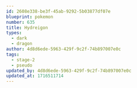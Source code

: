 ```yaml
---
id: 2608e338-be3f-45ab-9292-5b03877df07e
blueprint: pokemon
number: 635
title: Hydreigon
types:
  - dark
  - dragon
author: 4d8d6ede-5963-429f-9c2f-74b897007e0c
tags:
  - stage-2
  - pseudo
updated_by: 4d8d6ede-5963-429f-9c2f-74b897007e0c
updated_at: 1716511714
---
```


